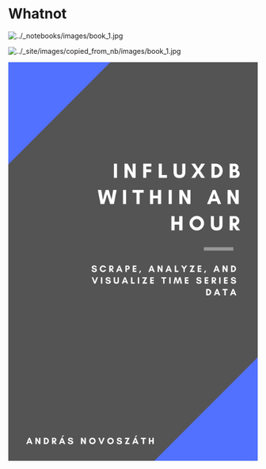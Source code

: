 # Whatnot

![../_notebooks/images/book_1.jpg]("../_notebooks/images/book_1.jpg")

![../_site/images/copied_from_nb/images/book_1.jpg](../_site/images/copied_from_nb/images/book_1.jpg)

![../images/copied_from_nb/images/book_1.jpg](../images/copied_from_nb/images/book_1.jpg)
